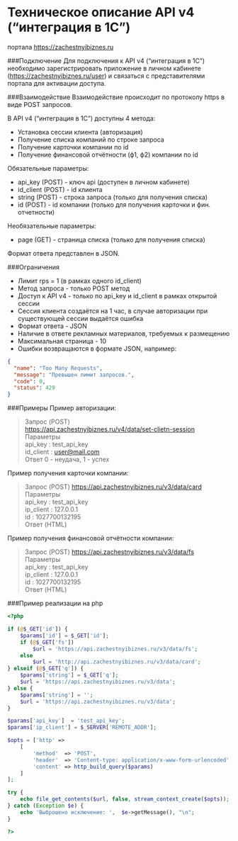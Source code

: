 Техническое описание
API v4 (“интеграция в 1С”)
=====================================================
портала https://zachestnyibiznes.ru

###Подключение
Для подключения к API v4 (“интеграция в 1С”) необходимо зарегистрировать приложение в личном кабинете (https://zachestnyibiznes.ru/user) и связаться с представителями портала для активации доступа.

###Взаимодействие
Взаимодействие происходит по протоколу https в виде POST запросов.

В API v4 (“интеграция в 1С”) доступны 4 метода:
* Установка сессии клиента (авторизация)
* Получение списка компаний по строке запроса
* Получение карточки компании по id
* Получение финансовой отчётности (ф1, ф2) компании по id

Обязательные параметры:
* api_key (POST) - ключ api (доступен в личном кабинете)
* id_client (POST) - id клиента
* string (POST) - строка запроса (только для получения списка)
* id (POST) - id компании (только для получения карточки и фин. отчетности)

Необязательные параметры:
* page (GET) - страница списка (только для получения списка)

Формат ответа представлен в JSON.

###Ограничения
* Лимит rps = 1 (в рамках одного id_client)
* Метод запроса - только POST метод
* Доступ к API v4 - только по api_key и id_client в рамках открытой сессии
* Сессия клиента создаётся на 1 час, в случае авторизации при существующей сессии выдаётся ошибка
* Формат ответа - JSON
* Наличие в ответе рекламных материалов, требуемых к размещению
* Максимальная страница - 10
* Ошибки возвращаются в формате JSON, например:

```json
{
  "name": "Too Many Requests",
  "message": "Превышен лимит запросов.",
  "code": 0,
  "status": 429
}
```

###Примеры
Пример авторизации:
> Запрос (POST)  
> https://api.zachestnyibiznes.ru/v4/data/set-clietn-session  
> Параметры  
> 	api_key 	: test_api_key  
> 	id_client 	: user@mail.com  
> Ответ 0 - неудача, 1 - успех

Пример получения карточки компании:
> Запрос (POST)
> https://api.zachestnyibiznes.ru/v3/data/card  
> Параметры  
> 	api_key : test_api_key  
> 	ip_client : 127.0.0.1  
> 	id : 1027700132195  
> Ответ (HTML)

Пример получения финансовой отчётности компании:
> Запрос (POST)
> https://api.zachestnyibiznes.ru/v3/data/fs  
> Параметры  
> 	api_key : test_api_key  
> 	ip_client : 127.0.0.1  
> 	id : 1027700132195  
> Ответ (HTML)
	
###Пример реализации на php

```php
<?php

if (@$_GET['id']) {
	$params['id'] = $_GET['id'];
	if (@$_GET['fs'])
		$url = 'https://api.zachestnyibiznes.ru/v3/data/fs';
	else
		$url = 'http://api.zachestnyibiznes.ru/v3/data/card';
} elseif (@$_GET['q']) {
	$params['string'] = $_GET['q'];
	$url = 'https://api.zachestnyibiznes.ru/v3/data';
} else {
	$params['string'] = '';
	$url = 'https://api.zachestnyibiznes.ru/v3/data';
}

$params['api_key'] 	= 'test_api_key';
$params['ip_client'] = $_SERVER['REMOTE_ADDR'];

$opts = ['http' =>
    [
        'method'  => 'POST',
        'header'  => 'Content-type: application/x-www-form-urlencoded',
        'content' => http_build_query($params)
    ]
];

try {
	echo file_get_contents($url, false, stream_context_create($opts));
} catch (Exception $e) {
	echo 'Выброшено исключение: ',  $e->getMessage(), "\n";
}

?>
```
